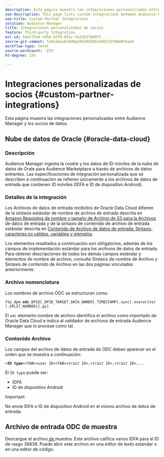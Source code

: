 ```yaml
---
description: Esta página muestra las integraciones personalizadas entre Audience Manager y los socios de datos.
seo-description: This page lists custom integrations between Audience Manager and data partners.
seo-title: Custom Partner Integrations
solution: Audience Manager
title: Integraciones personalizadas de socios
feature: Third-party Integration
exl-id: 54af75a4-c05b-42fb-851c-5e242378d9f1
source-git-commit: fe01ebac8c0d0ad3630d3853e0bf32f0b00f6a44
workflow-type: tm+mt
source-wordcount: '271'
ht-degree: 15%

---
```


# Integraciones personalizadas de socios {#custom-partner-integrations}

Esta página muestra las integraciones personalizadas entre Audience Manager y los socios de datos.

## Nube de datos de Oracle {#oracle-data-cloud}

### Descripción

Audience Manager ingesta la cookie y los datos de ID móviles de la nube de datos de Orale para Audience Marketplace a través de archivos de datos entrantes. Las especificaciones de integración personalizada que se describen a continuación se refieren únicamente a los archivos de datos de entrada que contienen ID móviles (IDFA e ID de dispositivo Android).

### Detalles de la integración

Los Archivos de datos de entrada recibidos de Oracle Data Cloud difieren de la sintaxis estándar de nombre de archivo de entrada descrita en [Amazon Requisitos de nombre y tamaño de Archivo de S3 para la Archivos](/help/using/integration/sending-audience-data/batch-data-transfer-explained/inbound-s3-filenames.md) de datos de entrada y de la sintaxis de contenido de archivo de entrada estándar descrita en [Contenido de Archivo de datos de entrada: Sintaxis, caracteres no válidos, variables y ejemplos](/help/using/integration/sending-audience-data/batch-data-transfer-explained/inbound-file-contents.md).

Los elementos resaltados a continuación son obligatorios, además de los campos de implementación estándar para los archivos de datos de entrada. Para obtener descripciones de todos los demás campos estándar y elementos de nombre de archivo, consulte Sintaxis de nombre de Archivo y Sintaxis de contenido de Archivo en las dos páginas vinculadas anteriormente.

### Archivo nomenclatura

Los nombres de archivo ODC se estructuran como:

`ftp_dpm_`**`odc`**`_DPID[_DPID_TARGET_DATA_OWNER]_TIMESTAMP(.sync|.overwrite)[.SPLIT_NUMBER][.gz]`

El `odc` elemento nombre de archivo identifica el archivo como importado de Oracle Data Cloud e indica al validador de archivos de entrada Audience Manager que lo procese como tal.

### Contenido Archivo

Los campos del archivo de datos de entrada de ODC deben aparecer en el orden que se muestra a continuación:

`<`**`ID type`**`><TAB><user ID><TAB><trait ID>,<trait ID>,<trait ID>,...`

El `ID type` puede ser:

* IDFA
* ID de dispositivo Android

>[!IMPORTANT]
>
>No envíe IDFA e ID de dispositivo Android en el mismo archivo de datos de entrada.

## Archivo de entrada ODC de muestra

Descargue el archivo[ de ](/help/using/integration/assets/ftp_dpm_odc_12345_1556223815.sync)muestra. Este archivo califica varios IDFA para el ID de rasgo 38838. Puede abrir este archivo en una editor de texto estándar o en una editor de código.
